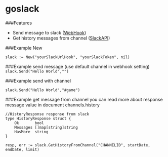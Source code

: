 # goslack

###Features
- Send message to slack ([WebHook](https://api.slack.com/incoming-webhooks))
- Get history messages from channel ([SlackAPI](https://api.slack.com/methods/channels.history))

###Example New


`
	slack := New("yourSlackUrlHook", "yourSlackToken", nil)
`



###Example send message (use default channel in webhook setting)
`
	slack.Send("Hello World","")
`


###Example send with channel

`
slack.Send("Hello World","#game")
`

###Example get message from channel
you can read more about response message value in document channels.history

```
//HistoryResponse response from slack
type HistoryResponse struct {
	Ok       bool
	Messages []map[string]string
	HasMore  string
}
```

`
resp, err := slack.GetHistoryFromChannel("CHANNELID", startDate, endDate, limit)
`
